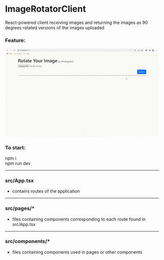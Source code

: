 # ImageRotatorClient
React-powered client receiving images and returning the images as 90 degrees rotated versions of the images uploaded

### Feature:
![Alt Text](https://github.com/KTanAug21/ImageRotatorClient/blob/master/ezgif-4-b8180eabfd.gif)

### To start:
npm i
<br>npm run dev

----
### src/App.tsx
- contains routes of the application
----
### src/pages/*
- files containing components corresponding to each route found in src/App.tsx
----
### src/components/*
- files containing components used in pages or other components




